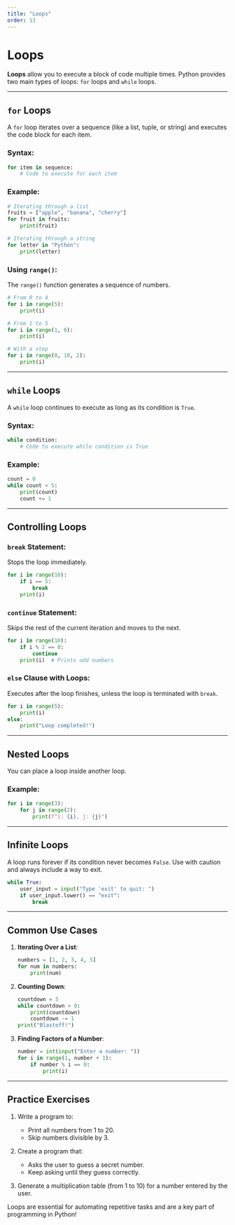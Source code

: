 ```yaml
---
title: "Loops"
order: 13
---
```


# Loops

**Loops** allow you to execute a block of code multiple times. Python provides two main types of loops: `for` loops and `while` loops.

---

## `for` Loops

A `for` loop iterates over a sequence (like a list, tuple, or string) and executes the code block for each item.

### Syntax:
```python
for item in sequence:
    # Code to execute for each item
```

### Example:
```python
# Iterating through a list
fruits = ["apple", "banana", "cherry"]
for fruit in fruits:
    print(fruit)

# Iterating through a string
for letter in "Python":
    print(letter)
```

### Using `range()`:
The `range()` function generates a sequence of numbers.
```python
# From 0 to 4
for i in range(5):
    print(i)

# From 1 to 5
for i in range(1, 6):
    print(i)

# With a step
for i in range(0, 10, 2):
    print(i)
```

---

## `while` Loops

A `while` loop continues to execute as long as its condition is `True`.

### Syntax:
```python
while condition:
    # Code to execute while condition is True
```

### Example:
```python
count = 0
while count < 5:
    print(count)
    count += 1
```

---

## Controlling Loops

### `break` Statement:
Stops the loop immediately.
```python
for i in range(10):
    if i == 5:
        break
    print(i)
```

### `continue` Statement:
Skips the rest of the current iteration and moves to the next.
```python
for i in range(10):
    if i % 2 == 0:
        continue
    print(i)  # Prints odd numbers
```

### `else` Clause with Loops:
Executes after the loop finishes, unless the loop is terminated with `break`.
```python
for i in range(5):
    print(i)
else:
    print("Loop completed!")
```

---

## Nested Loops

You can place a loop inside another loop.

### Example:
```python
for i in range(3):
    for j in range(2):
        print(f"i: {i}, j: {j}")
```

---

## Infinite Loops

A loop runs forever if its condition never becomes `False`. Use with caution and always include a way to exit.
```python
while True:
    user_input = input("Type 'exit' to quit: ")
    if user_input.lower() == "exit":
        break
```

---

## Common Use Cases

1. **Iterating Over a List**:
   ```python
   numbers = [1, 2, 3, 4, 5]
   for num in numbers:
       print(num)
   ```

2. **Counting Down**:
   ```python
   countdown = 5
   while countdown > 0:
       print(countdown)
       countdown -= 1
   print("Blastoff!")
   ```

3. **Finding Factors of a Number**:
   ```python
   number = int(input("Enter a number: "))
   for i in range(1, number + 1):
       if number % i == 0:
           print(i)
   ```

---

## Practice Exercises

1. Write a program to:
   - Print all numbers from 1 to 20.
   - Skip numbers divisible by 3.

2. Create a program that:
   - Asks the user to guess a secret number.
   - Keep asking until they guess correctly.

3. Generate a multiplication table (from 1 to 10) for a number entered by the user.

Loops are essential for automating repetitive tasks and are a key part of programming in Python!
